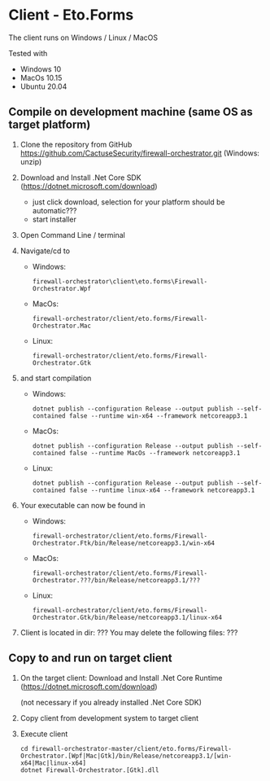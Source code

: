 # Client - Eto.Forms
The client runs on Windows / Linux / MacOS

Tested with 
  - Windows 10
  - MacOs 10.15
  - Ubuntu 20.04

## Compile on development machine (same OS as target platform)
1) Clone the repository from GitHub https://github.com/CactuseSecurity/firewall-orchestrator.git (Windows: unzip)

2) Download and Install .Net Core SDK (https://dotnet.microsoft.com/download)
   - just click download, selection for your platform should be automatic???
   - start installer

3) Open Command Line / terminal 

4) Navigate/cd to 
   - Windows: 
   
         firewall-orchestrator\client\eto.forms\Firewall-Orchestrator.Wpf
   - MacOs:
   
         firewall-orchestrator/client/eto.forms/Firewall-Orchestrator.Mac
   - Linux:
   
   
         firewall-orchestrator/client/eto.forms/Firewall-Orchestrator.Gtk
           
5) and start compilation 
   - Windows: 
   
         dotnet publish --configuration Release --output publish --self-contained false --runtime win-x64 --framework netcoreapp3.1
   - MacOs: 
   
         dotnet publish --configuration Release --output publish --self-contained false --runtime MacOs --framework netcoreapp3.1
   - Linux: 
   
         dotnet publish --configuration Release --output publish --self-contained false --runtime linux-x64 --framework netcoreapp3.1
       
6) Your executable can now be found in
   - Windows:
   
         firewall-orchestrator/client/eto.forms/Firewall-Orchestrator.Ftk/bin/Release/netcoreapp3.1/win-x64
   - MacOs:
   
         firewall-orchestrator/client/eto.forms/Firewall-Orchestrator.???/bin/Release/netcoreapp3.1/???
   - Linux:
   
         firewall-orchestrator/client/eto.forms/Firewall-Orchestrator.Gtk/bin/Release/netcoreapp3.1/linux-x64
         
7) Client is located in dir: ???
   You may delete the following files: ???

## Copy to and run on target client

1) On the target client: Download and Install .Net Core Runtime (https://dotnet.microsoft.com/download)

   (not necessary if you already installed .Net Core SDK)

2) Copy client from development system to target client

3) Execute client

       cd firewall-orchestrator-master/client/eto.forms/Firewall-Orchestrator.[Wpf|Mac|Gtk]/bin/Release/netcoreapp3.1/[win-x64|Mac|linux-x64]
       dotnet Firewall-Orchestrator.[Gtk].dll

